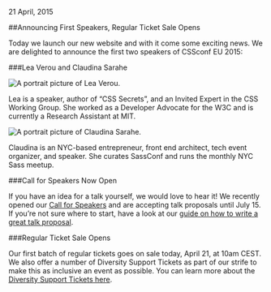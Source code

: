 <time datetime="2014-06-12 11:47:00 GMT">21 April, 2015</time>


##Announcing First Speakers, Regular Ticket Sale Opens

Today we launch our new website and with it come some exciting news. We are delighted to announce the first two speakers of CSSconf EU 2015:

###Lea Verou and Claudina Sarahe

<div class="speakers__grid">
  <div class="image">
    <div class="image--has-border">
      <img srcset="/assets/img/speakers/lea-verou-l.jpg 320w,
                   /assets/img/speakers/lea-verou-m.jpg 256w,
                   /assets/img/speakers/lea-verou.jpg 200w" src="/assets/img/speakers/lea-verou.jpg" alt="A portrait picture of Lea Verou.">
      <div class="speakers__overlay"></div>
    </div>
  </div>
  <div class="info">
    <p class="speakers__paragraph">Lea is a speaker, author of “CSS Secrets”, and an Invited Expert in the CSS Working Group. She worked as a Developer Advocate for the W3C and is currently a Research Assistant at MIT.</p>
  </div>
</div>

<div class="speakers__grid">
  <div class="image">
    <div class="image--has-border">
      <img srcset="/assets/img/speakers/claudina-sarahe-l.jpg 320w,
                   /assets/img/speakers/claudina-sarahe-m.jpg 256w,
                   /assets/img/speakers/claudina-sarahe.jpg 200w" src="/assets/img/speakers/claudina-sarahe.jpg" alt="A portrait picture of Claudina Sarahe.">
      <div class="speakers__overlay"></div>
    </div>
  </div>
  <div class="info">
    <p class="speakers__paragraph">Claudina is an NYC-based entrepreneur, front end architect, tech event organizer, and speaker. She curates SassConf and runs the monthly NYC Sass meetup.</p>
  </div>
</div>

###Call for Speakers Now Open

If you have an idea for a talk yourself, we would love to hear it! We recently opened our [Call for Speakers](/call-for-speakers.html) and are accepting talk proposals until July 15. If you’re not sure where to start, have a look at our [guide on how to write a great talk proposal](http://2014.cssconf.eu/news/how-to-write-a-great-talk-proposal-for-a-tech).

###Regular Ticket Sale Opens

Our first batch of regular tickets goes on sale today, April 21, at 10am CEST. We also offer a number of Diversity Support Tickets as part of our strife to make this as inclusive an event as possible. You can learn more about the [Diversity Support Tickets here](/diversity-support-tickets/).


